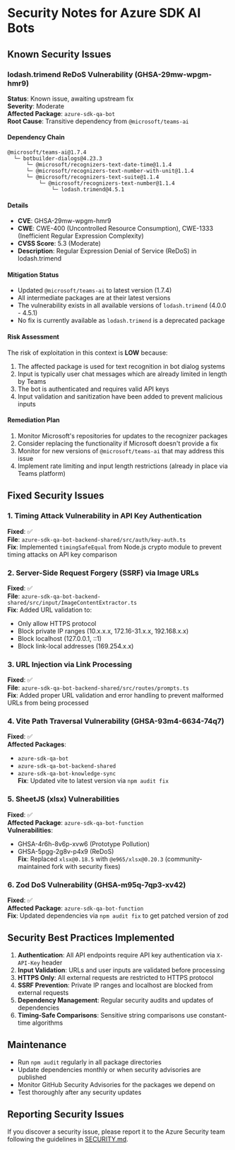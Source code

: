 # Security Notes for Azure SDK AI Bots

## Known Security Issues

### lodash.trimend ReDoS Vulnerability (GHSA-29mw-wpgm-hmr9)

**Status**: Known issue, awaiting upstream fix  
**Severity**: Moderate  
**Affected Package**: `azure-sdk-qa-bot`  
**Root Cause**: Transitive dependency from `@microsoft/teams-ai`

#### Dependency Chain
```
@microsoft/teams-ai@1.7.4
  └─ botbuilder-dialogs@4.23.3
      └─ @microsoft/recognizers-text-date-time@1.1.4
      └─ @microsoft/recognizers-text-number-with-unit@1.1.4
      └─ @microsoft/recognizers-text-suite@1.1.4
          └─ @microsoft/recognizers-text-number@1.1.4
              └─ lodash.trimend@4.5.1
```

#### Details
- **CVE**: GHSA-29mw-wpgm-hmr9
- **CWE**: CWE-400 (Uncontrolled Resource Consumption), CWE-1333 (Inefficient Regular Expression Complexity)
- **CVSS Score**: 5.3 (Moderate)
- **Description**: Regular Expression Denial of Service (ReDoS) in lodash.trimend

#### Mitigation Status
- Updated `@microsoft/teams-ai` to latest version (1.7.4)
- All intermediate packages are at their latest versions
- The vulnerability exists in all available versions of `lodash.trimend` (4.0.0 - 4.5.1)
- No fix is currently available as `lodash.trimend` is a deprecated package

#### Risk Assessment
The risk of exploitation in this context is **LOW** because:
1. The affected package is used for text recognition in bot dialog systems
2. Input is typically user chat messages which are already limited in length by Teams
3. The bot is authenticated and requires valid API keys
4. Input validation and sanitization have been added to prevent malicious inputs

#### Remediation Plan
1. Monitor Microsoft's repositories for updates to the recognizer packages
2. Consider replacing the functionality if Microsoft doesn't provide a fix
3. Monitor for new versions of `@microsoft/teams-ai` that may address this issue
4. Implement rate limiting and input length restrictions (already in place via Teams platform)

## Fixed Security Issues

### 1. Timing Attack Vulnerability in API Key Authentication
**Fixed**: ✅  
**File**: `azure-sdk-qa-bot-backend-shared/src/auth/key-auth.ts`  
**Fix**: Implemented `timingSafeEqual` from Node.js crypto module to prevent timing attacks on API key comparison

### 2. Server-Side Request Forgery (SSRF) via Image URLs
**Fixed**: ✅  
**File**: `azure-sdk-qa-bot-backend-shared/src/input/ImageContentExtractor.ts`  
**Fix**: Added URL validation to:
- Only allow HTTPS protocol
- Block private IP ranges (10.x.x.x, 172.16-31.x.x, 192.168.x.x)
- Block localhost (127.0.0.1, ::1)
- Block link-local addresses (169.254.x.x)

### 3. URL Injection via Link Processing
**Fixed**: ✅  
**File**: `azure-sdk-qa-bot-backend-shared/src/routes/prompts.ts`  
**Fix**: Added proper URL validation and error handling to prevent malformed URLs from being processed

### 4. Vite Path Traversal Vulnerability (GHSA-93m4-6634-74q7)
**Fixed**: ✅  
**Affected Packages**: 
- `azure-sdk-qa-bot`
- `azure-sdk-qa-bot-backend-shared`
- `azure-sdk-qa-bot-knowledge-sync`  
**Fix**: Updated vite to latest version via `npm audit fix`

### 5. SheetJS (xlsx) Vulnerabilities
**Fixed**: ✅  
**Affected Package**: `azure-sdk-qa-bot-function`  
**Vulnerabilities**:
- GHSA-4r6h-8v6p-xvw6 (Prototype Pollution)
- GHSA-5pgg-2g8v-p4x9 (ReDoS)  
**Fix**: Replaced `xlsx@0.18.5` with `@e965/xlsx@0.20.3` (community-maintained fork with security fixes)

### 6. Zod DoS Vulnerability (GHSA-m95q-7qp3-xv42)
**Fixed**: ✅  
**Affected Package**: `azure-sdk-qa-bot-function`  
**Fix**: Updated dependencies via `npm audit fix` to get patched version of zod

## Security Best Practices Implemented

1. **Authentication**: All API endpoints require API key authentication via `X-API-Key` header
2. **Input Validation**: URLs and user inputs are validated before processing
3. **HTTPS Only**: All external requests are restricted to HTTPS protocol
4. **SSRF Prevention**: Private IP ranges and localhost are blocked from external requests
5. **Dependency Management**: Regular security audits and updates of dependencies
6. **Timing-Safe Comparisons**: Sensitive string comparisons use constant-time algorithms

## Maintenance

- Run `npm audit` regularly in all package directories
- Update dependencies monthly or when security advisories are published
- Monitor GitHub Security Advisories for the packages we depend on
- Test thoroughly after any security updates

## Reporting Security Issues

If you discover a security issue, please report it to the Azure Security team following the guidelines in [SECURITY.md](../../SECURITY.md).
